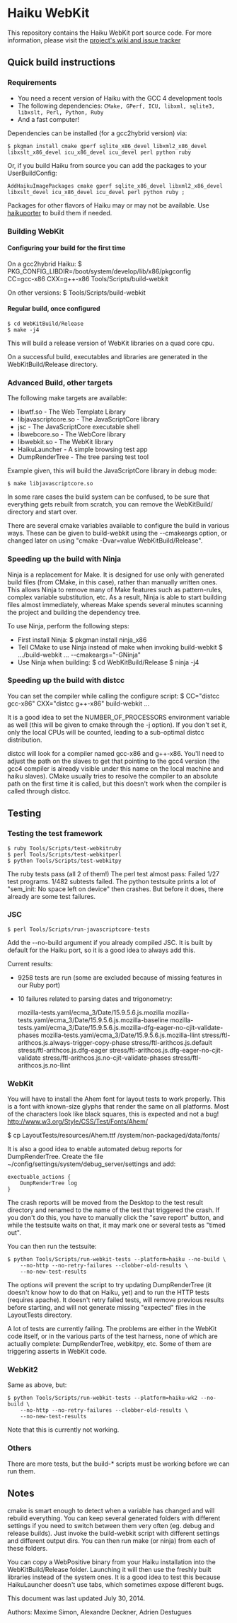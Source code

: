 # Haiku WebKit #

This repository contains the Haiku WebKit port source code.
For more information, please visit the [project's wiki and issue tracker](http://dev.haiku-os.org/)

## Quick build instructions ##

### Requirements ###

- You need a recent version of Haiku with the GCC 4 development tools
- The following dependencies: `CMake, GPerf, ICU, libxml, sqlite3, libxslt, Perl, Python, Ruby`
- And a fast computer!

Dependencies can be installed (for a gcc2hybrid version) via:

    $ pkgman install cmake gperf sqlite_x86_devel libxml2_x86_devel libxslt_x86_devel icu_x86_devel icu_devel perl python ruby

Or, if you build Haiku from source you can add the packages to your UserBuildConfig:

    AddHaikuImagePackages cmake gperf sqlite_x86_devel libxml2_x86_devel libxslt_devel icu_x86_devel icu_devel perl python ruby ;

Packages for other flavors of Haiku may or may not be available. Use [haikuporter](http://haikuports.org) to build them if needed.

### Building WebKit ###

#### Configuring your build for the first time ####
On a gcc2hybrid Haiku:
    $ PKG_CONFIG_LIBDIR=/boot/system/develop/lib/x86/pkgconfig \
        CC=gcc-x86 CXX=g++-x86 Tools/Scripts/build-webkit

On other versions:
    $ Tools/Scripts/build-webkit

#### Regular build, once configured ####
    $ cd WebKitBuild/Release
    $ make -j4

This will build a release version of WebKit libraries on a quad core cpu.

On a successful build, executables and libraries are generated in the WebKitBuild/Release directory.


### Advanced Build, other targets ###

The following make targets are available:

- libwtf.so - The Web Template Library
- libjavascriptcore.so -  The JavaScriptCore library
- jsc	 - The JavaScriptCore executable shell
- libwebcore.so - The WebCore library
- libwebkit.so - The WebKit library
- HaikuLauncher - A simple browsing test app
- DumpRenderTree - The tree parsing test tool

Example given, this will build the JavaScriptCore library in debug mode:

    $ make libjavascriptcore.so

In some rare cases the build system can be confused, to be sure that everything gets rebuilt from scratch,
you can remove the WebKitBuild/ directory and start over.

There are several cmake variables available to configure the build in various ways.
These can be given to build-webkit using the --cmakeargs option, or changed later on
using "cmake -Dvar=value WebKitBuild/Release".

### Speeding up the build with Ninja ###

Ninja is a replacement for Make. It is designed for use only with generated
build files (from CMake, in this case), rather than manually written ones. This
allows Ninja to remove many of Make features such as pattern-rules, complex
variable substitution, etc. As a result, Ninja is able to start building
files almost immediately, whereas Make spends several minutes scanning the
project and building the dependency tree.

To use Ninja, perform the following steps:

* First install Ninja:
    $ pkgman install ninja_x86
* Tell CMake to use Ninja instead of make when invoking build-webkit
    $ .../build-webkit ... --cmakeargs="-GNinja"
* Use Ninja when building:
    $ cd WebKitBuild/Release
    $ ninja -j4

### Speeding up the build with distcc ###

You can set the compiler while calling the configure script:
    $ CC="distcc gcc-x86" CXX="distcc g++-x86" build-webkit ...

It is a good idea to set the NUMBER\_OF\_PROCESSORS environment variable as well
(this will be given to cmake through the -j option). If you don't set it, only
the local CPUs will be counted, leading to a sub-optimal distcc distribution.

distcc will look for a compiler named gcc-x86 and g++-x86. You'll need to adjust
the path on the slaves to get that pointing to the gcc4 version (the gcc4 compiler
is already visible under this name on the local machine and haiku slaves).
CMake usually tries to resolve the compiler to an absolute path on the first
time it is called, but this doesn't work when the compiler is called through
distcc.

## Testing ##

### Testing the test framework ###
    $ ruby Tools/Scripts/test-webkitruby
    $ perl Tools/Scripts/test-webkitperl
    $ python Tools/Scripts/test-webkitpy

The ruby tests pass (all 2 of them!)
The perl test almost pass: Failed 1/27 test programs. 1/482 subtests failed.
The python testsuite prints a lot of "sem\_init: No space left on device" then crashes.
But before it does, there already are some test failures.

### JSC ###
    $ perl Tools/Scripts/run-javascriptcore-tests

Add the --no-build argument if you already compiled JSC. It is built by default
for the Haiku port, so it is a good idea to always add this.

Current results:
- 9258 tests are run (some are excluded because of missing features in our Ruby port)
- 10 failures related to parsing dates and trigonometry:

    mozilla-tests.yaml/ecma_3/Date/15.9.5.6.js.mozilla
    mozilla-tests.yaml/ecma_3/Date/15.9.5.6.js.mozilla-baseline
    mozilla-tests.yaml/ecma_3/Date/15.9.5.6.js.mozilla-dfg-eager-no-cjit-validate-phases
    mozilla-tests.yaml/ecma_3/Date/15.9.5.6.js.mozilla-llint
    stress/ftl-arithcos.js.always-trigger-copy-phase
    stress/ftl-arithcos.js.default
    stress/ftl-arithcos.js.dfg-eager
    stress/ftl-arithcos.js.dfg-eager-no-cjit-validate
    stress/ftl-arithcos.js.no-cjit-validate-phases
    stress/ftl-arithcos.js.no-llint


### WebKit ###
You will have to install the Ahem font for layout tests to work properly. This
is a font with known-size glyphs that render the same on all platforms. Most of
the characters look like black squares, this is expected and not a bug!
http://www.w3.org/Style/CSS/Test/Fonts/Ahem/

$ cp LayoutTests/resources/Ahem.ttf /system/non-packaged/data/fonts/

It is also a good idea to enable automated debug reports for DumpRenderTree.
Create the file ~/config/settings/system/debug\_server/settings and add:

    exectuable_actions {
        DumpRenderTree log
    }

The crash reports will be moved from the Desktop to the test result directory
and renamed to the name of the test that triggered the crash. If you don't do
this, you have to manually click the "save report" button, and while the
testsuite waits on that, it may mark one or several tests as "timed out".

You can then run the testsuite:

    $ python Tools/Scripts/run-webkit-tests --platform=haiku --no-build \
        --no-http --no-retry-failures --clobber-old-results \
        --no-new-test-results

The options will prevent the script to try updating DumpRenderTree (it doesn't
know how to do that on Haiku, yet) and to run the HTTP tests (requires apache).
It doesn't retry failed tests, will remove previous results before starting,
and will not generate missing "expected" files in the LayoutTests directory.

A lot of tests are currently failing. The problems are either in the WebKit
code itself, or in the various parts of the test harness, none of which are
actually complete: DumpRenderTree, webkitpy, etc. Some of them are triggering
asserts in WebKit code.

### WebKit2 ###

Same as above, but:

    $ python Tools/Scripts/run-webkit-tests --platform=haiku-wk2 --no-build \
        --no-http --no-retry-failures --clobber-old-results \
        --no-new-test-results

Note that this is currently not working.

### Others ###

There are more tests, but the build-\* scripts must be working before we can run them.

## Notes ##

cmake is smart enough to detect when a variable has changed and will rebuild everything.
You can keep several generated folders with different settings if you need to switch
between them very often (eg. debug and release builds). Just invoke the build-webkit
script with different settings and different output dirs. You can then run make 
(or ninja) from each of these folders.

You can copy a WebPositive binary from your Haiku installation into the
WebKitBuild/Release folder. Launching it will then use the freshly built
libraries instead of the system ones. It is a good idea to test this because
HaikuLauncher doesn't use tabs, which sometimes expose different bugs.

This document was last updated July 30, 2014.

Authors: Maxime Simon, Alexandre Deckner, Adrien Destugues
